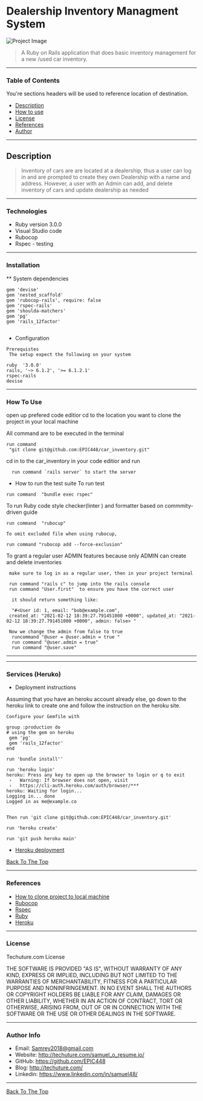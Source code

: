 # Dealership Inventory Managment System

![Project Image](https://cdn-ds.com/media/websites/2918/content/Top_11.jpg?s=495996)

>A Ruby on Rails application that does basic inventory management for a new /used car inventory.

--- 

### Table of Contents
You're sections headers will be used to reference location of destination.

- [Description](#description)
- [How to use](#How-to-use)
- [License](#License)
- [References](#References)
- [Author](#Author)

---
## Description

>Inventory of cars are are located at a dealership, thus a user can log in and are prompted to create they own Dealership with a name and address.
> However, a user with an Admin can add, and delete inventory of cars and update dealership as needed

---
### Technologies

- Ruby version 3.0.0
- Visual Studio code
- Rubocop 
- Rspec - testing

---
### Installation

 ** System dependencies

```
gem 'devise'
gem 'nested_scaffold'
gem 'rubocop-rails', require: false
gem 'rspec-rails'
gem 'shoulda-matchers'
gem 'pg'
gem 'rails_12factor'
 
```
 * Configuration
 
 ```
 Prerequistes
  The setup expect the following on your system

 ruby  '3.0.0'
 rails, '~> 6.1.2', '>= 6.1.2.1'
 rspec-rails
 devise
```
---
### How To Use
 open up prefered code editior
 cd to the location you want to clone the project in your local machine  

 All command are to be executed in the terminal
 ```
 run command
  "git clone git@github.com:EPIC448/car_inventory.git"
```
cd in to the car_inventory in your code editior and run 
```
  run command `rails server` to start the server
 ```

 * How to run the test suite
To run test
 ```
 run command  "bundle exec rspec"
```
To run Ruby code style checker(linter ) and formatter based on commmity-driven guide
 ```
 run command  "rubocup"

To omit excluded file when using rubocup,

 run command "rubocop add --force-exclusion"
```

 To grant a regular user ADMIN features because only ADMIN can create and delete inventories

 ```
  make sure to log in as a regular user, then in your project terminal 

  run command "rails c" to jump into the rails console
  run command "User.first"  to ensure you have the correct user

   it should return something like: 

   "#<User id: 1, email: "bob@example.com", 
  created_at: "2021-02-12 18:39:27.791451000 +0000", updated_at: "2021-02-12 18:39:27.791451000 +0000", admin: false> " 
  
  Now we change the admin from false to true
   runcommand "@user = @user.admin = true "
   run command "@user.admin = true"
   run command "@user.save"
 ```
---

---
### Services (Heruko)

* Deployment instructions

 Assuming that you have an heroku account already else, go down to the heroku link to create one and follow the instruction on the heroku site.
```
Configure your Gemfile with

group :production do
# using the gem on heroku
 gem 'pg'
 gem 'rails_12factor'
end

run 'bundle install''

run 'heroku login'
heroku: Press any key to open up the browser to login or q to exit
 ›   Warning: If browser does not open, visit
 ›   https://cli-auth.heroku.com/auth/browser/***
heroku: Waiting for login...
Logging in... done
Logged in as me@example.co


Then run 'git clone git@github.com:EPIC448/car_inventory.git'

run 'heroku create'

run 'git push heroku main'

```


-  [Heroku deployment](#https://tranquil-depths-24424.herokuapp.com/users/sign_in)

[Back To The Top](#Dealership-Inventory-Managment-System)

---
### References

- [How to clone project to local machine](https://docs.github.com/en/github/creating-cloning-and-archiving-repositories/cloning-a-repository)
- [Rubocop](https://rubocop.org/#:~:text=RuboCop%20is%20a%20Ruby%20code,community%2Ddriven%20Ruby%20Style%20Guide.)
- [Rspec](https://relishapp.com/rspec/rspec-rails/v/4-0/docs/)
- [Ruby](https://ruby-doc.org/)
- [Heroku](https://devcenter.heroku.com/articles/getting-started-with-ruby#deploy-the-app)


---
### License
Techuture.com License

THE SOFTWARE IS PROVIDED "AS IS", WITHOUT WARRANTY OF ANY KIND, EXPRESS OR IMPLIED, INCLUDING BUT NOT LIMITED TO THE WARRANTIES OF MERCHANTABILITY, FITNESS FOR A PARTICULAR PURPOSE AND NONINFRINGEMENT. IN NO EVENT SHALL THE AUTHORS OR COPYRIGHT HOLDERS BE LIABLE FOR ANY CLAIM, DAMAGES OR OTHER LIABILITY, WHETHER IN AN ACTION OF CONTRACT, TORT OR OTHERWISE, ARISING FROM, OUT OF OR IN CONNECTION WITH THE SOFTWARE OR THE USE OR OTHER DEALINGS IN THE SOFTWARE.

---

### Author Info

- Email: Samrey2018@gmail.com
- Website: http://techuture.com/samuel_o_resume.io/
- GitHub:  https://github.com/EPIC448  
- Blog:      http://techuture.com/    
- Linkedin: https://www.linkedin.com/in/samuel48/ 
---
 
[Back To The Top](#Dealership-Inventory-Managment-System)
